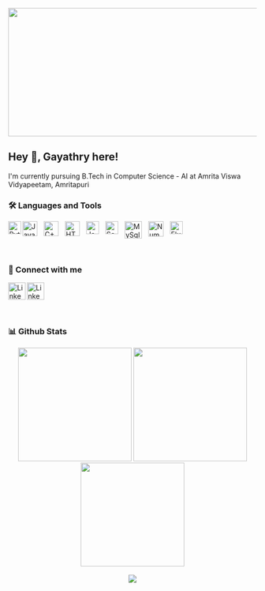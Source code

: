 <p align="center">
<img width="1500" height="260" src=https://github.com/gayathrymw/gayathrymw/assets/91821885/f70238d5-65e2-4b9e-9ec0-e8b8ef38e9ae alt="my banner" >
</p>
 
## Hey 👋, Gayathry here!
I'm currently pursuing B.Tech in Computer Science - AI at Amrita Viswa Vidyapeetam, Amritapuri

### 🛠️ Languages and Tools
<a style="padding-right:10px;" target="_blank" href="https://www.python.org/">
 <img align="left" alt="Python" width="26px" src="https://s3.dualstack.us-east-2.amazonaws.com/pythondotorg-assets/media/community/logos/python-logo-only.png"/></a>
<a style="padding-right:10px;" target="_blank" href=https://www.java.com/en/>
 <img align="left" alt="Java" width="30px" src="https://www.vectorlogo.zone/logos/java/java-icon.svg" style="padding-right:10px;" />
</a>
<a style="padding-right:10px;" target="_blank" href=https://isocpp.org/>
 <img align="left" alt="C++" width="30px" src="https://upload.wikimedia.org/wikipedia/commons/thumb/1/18/ISO_C%2B%2B_Logo.svg/459px-ISO_C%2B%2B_Logo.svg.png?20170928190710" style="padding-right:10px;" />
</a>
<a style="padding-right:10px;" target="_blank" href=https://html.spec.whatwg.org/>
 <img align="left" alt="HTML" width="30px" src="https://img.icons8.com/?size=1x&id=20909&format=png" style="padding-right:10px;" />
</a>
<a style="padding-right:10px;" target="_blank" href=https://www.ecma-international.org/publications-and-standards/standards/ecma-262/>
<img align="left" alt="JavaScript" width="26px" src="https://cdn.jsdelivr.net/gh/devicons/devicon/icons/javascript/javascript-original.svg" style="padding-right:10px;" />
</a>
<a style="padding-right:10px;" target="_blank" href=https://www.scala-lang.org/>
<img align="left" alt="Scala" width="26px" src="https://img.icons8.com/?size=512&id=FIdVBOahSJu0&format=png" style="padding-right:10px;" />
</a>
<a style="padding-right:10px;" target="_blank" href=https://www.mysql.com/>
<img align="left" alt="MySql" width="35px" src="https://img.icons8.com/?size=1x&id=UFXRpPFebwa2&format=png" style="padding-right:10px;" />
</a>
<a style="padding-right:10px;" target="_blank" href=https://numpy.org/>
<img align="left" alt="Numpy" width="31px" src="https://img.icons8.com/?size=1x&id=aR9CXyMagKIS&format=png" style="padding-right:10px;" />
</a>
<a style="padding-right:10px;" target="_blank" href=https://flutter.dev/>
<img align="left" alt="Flutter" width="26px" src="https://img.icons8.com/?size=1x&id=7I3BjCqe9rjG&format=png" style="padding-right:10px;" />
</a>

<br/><br/>

### 🤝 Connect with me
<a style="padding-right:10px;" target="_blank" href="https://www.linkedin.com/in/gayathry-wariyar-a401a2222"/>
<img align="left" alt="Linkedln" width="35px" src="https://img.icons8.com/?size=1x&id=13930&format=png" />
</a>
<a style="padding-right:10px;" target="_blank" href="https://gayathrymw@gmail.com"/>
<img align="left" alt="Linkedln" width="35px" src="https://img.icons8.com/?size=512&id=P7UIlhbpWzZm&format=png" />
</a>


<br/><br/>

### 📊 Github Stats
<div id="header" align="center">
  <img src="https://github-readme-stats.vercel.app/api?username=gayathrymw&show_icons=true&line_height=33&count_private=true&theme=radical" height = "230" a />
  <img src="https://github-readme-stats.vercel.app/api/top-langs/?username=gayathrymw&&hide=cmake&langs_count=15&line_height=60&theme=radical" height = "230" />
</div>
<div id="header" align="center">
  <img src="https://github-readme-streak-stats.herokuapp.com/?user=gayathrymw&theme=radical" height="210"/>
  <br><br>
  <img src="https://komarev.com/ghpvc/?username=gayathrymw&color=orange" />
</div>
